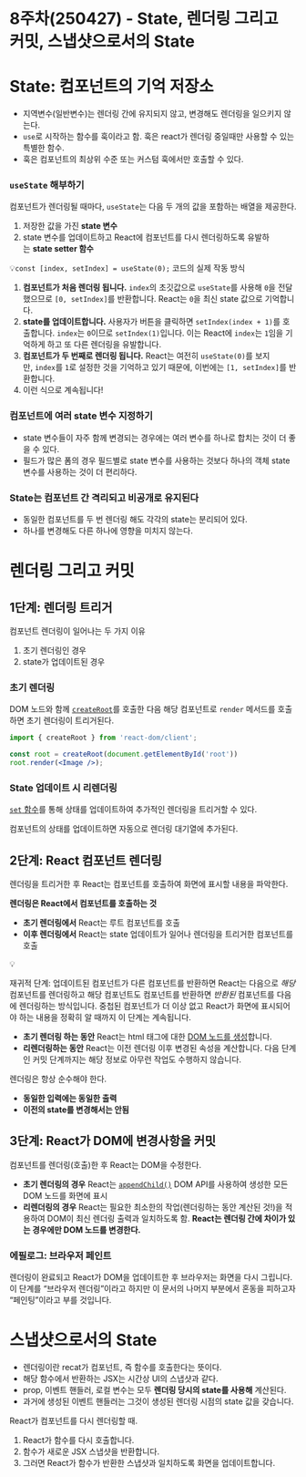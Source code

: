 # 8주차(250427) - State, 렌더링 그리고 커밋, 스냅샷으로서의 State

# **State: 컴포넌트의 기억 저장소**

- 지역변수(일반변수)는 렌더링 간에 유지되지 않고, 변경해도 렌더링을 일으키지 않는다.
- `use`로 시작하는 함수를 훅이라고 함. 훅은 react가 렌더링 중일때만 사용할 수 있는 특별한 함수.
- 훅은 컴포넌트의 최상위 수준 또는 커스텀 훅에서만 호출할 수 있다.

### **`useState` 해부하기**

컴포넌트가 렌더링될 때마다, `useState`는 다음 두 개의 값을 포함하는 배열을 제공한다.

1. 저장한 값을 가진 **state 변수**
2. state 변수를 업데이트하고 React에 컴포넌트를 다시 렌더링하도록 유발하는 **state setter 함수**

💡`const [index, setIndex] = useState(0);` 코드의 실제 작동 방식

1. **컴포넌트가 처음 렌더링 됩니다.** `index`의 초깃값으로 `useState`를 사용해 `0`을 전달했으므로 `[0, setIndex]`를 반환합니다. React는 `0`을 최신 state 값으로 기억합니다.
2. **state를 업데이트합니다.** 사용자가 버튼을 클릭하면 `setIndex(index + 1)`를 호출합니다. `index`는 `0`이므로 `setIndex(1)`입니다. 이는 React에 `index`는 `1`임을 기억하게 하고 또 다른 렌더링을 유발합니다.
3. **컴포넌트가 두 번째로 렌더링 됩니다.** React는 여전히 `useState(0)`를 보지만, `index`를 `1`로 설정한 것을 기억하고 있기 때문에, 이번에는 `[1, setIndex]`를 반환합니다.
4. 이런 식으로 계속됩니다!

### **컴포넌트에 여러 state 변수 지정하기**

- state 변수들이 자주 함께 변경되는 경우에는 여러 변수를 하나로 합치는 것이 더 좋을 수 있다.
- 필드가 많은 폼의 경우 필드별로 state 변수를 사용하는 것보다 하나의 객체 state 변수를 사용하는 것이 더 편리하다.

### **State는 컴포넌트 간 격리되고 비공개로 유지된다**

- 동일한 컴포넌트를 두 번 렌더링 해도 각각의 state는 분리되어 있다.
- 하나를 변경해도 다른 하나에 영향을 미치지 않는다.

# **렌더링 그리고 커밋**

## **1단계: 렌더링 트리거**

컴포넌트 렌더링이 일어나는 두 가지 이유

1. 초기 렌더링인 경우
2. state가 업데이트된 경우

### 초기 렌더링

DOM 노드와 함께 [`createRoot`](https://ko.react.dev/reference/react-dom/client/createRoot)를 호출한 다음 해당 컴포넌트로 `render` 메서드를 호출하면 초기 렌더링이 트리거된다.

```jsx
import { createRoot } from 'react-dom/client';

const root = createRoot(document.getElementById('root'))
root.render(<Image />);
```

### **State 업데이트 시 리렌더링**

[`set` 함수](https://ko.react.dev/reference/react/useState#setstate)를 통해 상태를 업데이트하여 추가적인 렌더링을 트리거할 수 있다. 

컴포넌트의 상태를 업데이트하면 자동으로 렌더링 대기열에 추가된다.

## **2단계: React 컴포넌트 렌더링**

렌더링을 트리거한 후 React는 컴포넌트를 호출하여 화면에 표시할 내용을 파악한다. 

**렌더링은 React에서 컴포넌트를 호출하는 것**

- **초기 렌더링에서** React는 루트 컴포넌트를 호출
- **이후 렌더링에서** React는 state 업데이트가 일어나 렌더링을 트리거한 컴포넌트를 호출

<aside>
💡

재귀적 단계: 업데이트된 컴포넌트가 다른 컴포넌트를 반환하면 React는 다음으로 *해당*  컴포넌트를 렌더링하고 해당 컴포넌트도 컴포넌트를 반환하면 *반환된*  컴포넌트를 다음에 렌더링하는 방식입니다. 중첩된 컴포넌트가 더 이상 없고 React가 화면에 표시되어야 하는 내용을 정확히 알 때까지 이 단계는 계속됩니다.

- **초기 렌더링 하는 동안** React는 html 태그에 대한 [DOM 노드를 생성](https://developer.mozilla.org/docs/Web/API/Document/createElement)합니다.
- **리렌더링하는 동안** React는 이전 렌더링 이후 변경된 속성을 계산합니다. 다음 단계인 커밋 단계까지는 해당 정보로 아무런 작업도 수행하지 않습니다.
</aside>

렌더링은 항상 순수해야 한다.

- **동일한 입력에는 동일한 출력**
- **이전의 state를 변경해서는 안됨**

## **3단계: React가 DOM에 변경사항을 커밋**

컴포넌트를 렌더링(호출)한 후 React는 DOM을 수정한다.

- **초기 렌더링의 경우** React는 [`appendChild()`](https://developer.mozilla.org/docs/Web/API/Node/appendChild) DOM API를 사용하여 생성한 모든 DOM 노드를 화면에 표시
- **리렌더링의 경우** React는 필요한 최소한의 작업(렌더링하는 동안 계산된 것!)을 적용하여 DOM이 최신 렌더링 출력과 일치하도록 함. **React는 렌더링 간에 차이가 있는 경우에만 DOM 노드를 변경한다.**

### **에필로그: 브라우저 페인트**

렌더링이 완료되고 React가 DOM을 업데이트한 후 브라우저는 화면을 다시 그립니다. 이 단계를 “브라우저 렌더링”이라고 하지만 이 문서의 나머지 부분에서 혼동을 피하고자 “페인팅”이라고 부를 것입니다.

# **스냅샷으로서의 State**

- 렌더링이란 recat가 컴포넌트, 즉 함수를 호출한다는 뜻이다.
- 해당 함수에서 반환하는 JSX는 시간상 UI의 스냅샷과 같다.
- prop, 이벤트 핸들러, 로컬 변수는 모두 **렌더링 당시의 state를 사용해** 계산된다.
- 과거에 생성된 이벤트 핸들러는 그것이 생성된 렌더링 시점의 state 값을 갖습니다.

React가 컴포넌트를 다시 렌더링할 때.

1. React가 함수를 다시 호출합니다.
2. 함수가 새로운 JSX 스냅샷을 반환합니다.
3. 그러면 React가 함수가 반환한 스냅샷과 일치하도록 화면을 업데이트합니다.